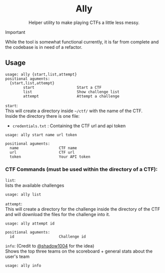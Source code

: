 <h1 align="center"> Ally </h1>

<p align="center">Helper utility to make playing CTFs a little less messy.</p>

> [!Important]
> While the tool is somewhat functional currently, it is far from complete and the codebase is in need of a refactor.

## Usage
```
usage: ally {start,list,attempt}
positional aguments:
  {start,list,attempt}
        start                   Start a CTF
        list                    Show challenge list
        attempt                 Attempt a challenge
```

`start`:  
This will create a directory inside `~/ctf/` with the name of the CTF.  
Inside the directory there is one file:
- `credentials.txt` : Containing the CTF url and api token
```
usage: ally start name url token

positional aguments:
  name                  CTF name
  url                   CTF url
  token                 Your API token
```
### CTF Commands (must be used within the directory of a CTF):
`list`:  
lists the available challenges
```
usage: ally list
```
`attempt`:  
This will create a directory for the challenge inside the directory of the CTF and will download the files for the challenge into it.
```
usage: ally attempt id

positional aguments:
  id                    Challenge id
```
`info`:  (Credit to [@shadow1004](https://github.com/shadow1004) for the idea)   
Shows the top three teams on the scoreboard + general stats about the user's team
```
usage: ally info
```
